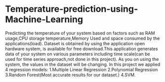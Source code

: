 # Temperature-prediction-using-Machine-Learning
Predicting the temperature of your system based on factors such as RAM usage,CPU storage temperature,Memory Used and space consumed by the applications(load).
Dataset is obtained by using the application open hardware system, is available for free download.This application generates data of your system on various parameters including time scale(can be used for time series approach,not done in this project). As you on using the system, the values in the dataset will be changing.
In this project we applied 4 regression models:
  1.Multiple Linear Regression
  2.Polynomial Regression
  3.Random Forest(Most accurate results for our dataset.)
  4.SVM.
